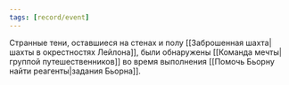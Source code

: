 ```yaml
---
tags: [record/event]
---
```


Странные тени, оставшиеся на стенах и полу [[Заброшенная шахта|шахты в окрестностях Лейлона]], были обнаружены [[Команда мечты|группой путешественников]] во время выполнения [[Помочь Бьорну найти реагенты|задания Бьорна]].
